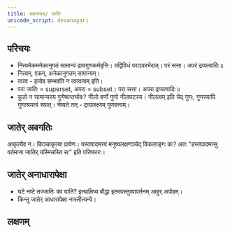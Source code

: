 ```yaml
---
title: सामान्यम्/ जातिः
unicode_script: devanagari
---
```

## परिचयः
- नित्यमेकमनेकानुगतं सामान्यं द्रव्यगुणकर्मवृत्ति। तद्विविधं पराऽपरभेदात्। परं सत्ता। अपरं द्रव्यत्वादिः॥
- नित्यम्, एकम्, अनेकानुगतम् सामान्यम्।
- त्वत्व - इत्येव सम्भवति न त्वत्वत्वम् इति।
- परा जातिः = superset, अपरा = subset। परा सत्ता। अपरा द्रव्यत्वादिः॥
- कुतो न सामान्यस्य गुणेष्वन्तर्भावः? नीलो वर्णो गुणो नीलघटस्य। नीलत्वम् इति चेद् गुणः, गुणस्यापि गुणाश्रयत्वं स्यात्। नेष्यते तत् - द्रव्यलक्ष्णम् गुणवत्त्वम्।

## जातेर् अवगतिः
आकृत्यैव न। किञ्चाकृत्या प्रायेण। पस्तपादमत्त्वं मनुष्यलक्षणञ्चेद् विकलाङ्गः कः? अतः "हस्तपादमत्सु वर्तमाना जातिर् यस्मिन्नस्ति सः" इति परिष्कारः।

## जातेर् अनाधारापेक्षा
- घटे नष्टे तज्जातिः क्व याति? इत्याक्षिप्य बौद्धा इतरवस्तुव्यावर्तनम् आहुर् अपोहम्।
- किन्तु जातेर् आधारापेक्षा नास्तीत्यन्ये।

## लक्षणम्
<div class="spreadsheet" src="../laxaNam.json"> </div>  
